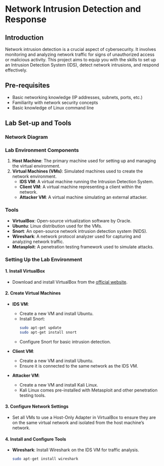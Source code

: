 # Network Intrusion Detection and Response


## Introduction
Network intrusion detection is a crucial aspect of cybersecurity. It involves monitoring and analyzing network traffic for signs of unauthorized access or malicious activity. This project aims to equip you with the skills to set up an Intrusion Detection System (IDS), detect network intrusions, and respond effectively.

## Pre-requisites
- Basic networking knowledge (IP addresses, subnets, ports, etc.)
- Familiarity with network security concepts
- Basic knowledge of Linux command line

## Lab Set-up and Tools

### Network Diagram

### Lab Environment Components
1. **Host Machine**: The primary machine used for setting up and managing the virtual environment.
2. **Virtual Machines (VMs)**: Simulated machines used to create the network environment.
   - **IDS VM**: A virtual machine running the Intrusion Detection System.
   - **Client VM**: A virtual machine representing a client within the network.
   - **Attacker VM**: A virtual machine simulating an external attacker.

### Tools
- **VirtualBox**: Open-source virtualization software by Oracle.
- **Ubuntu**: Linux distribution used for the VMs.
- **Snort**: An open-source network intrusion detection system (NIDS).
- **Wireshark**: A network protocol analyzer used for capturing and analyzing network traffic.
- **Metasploit**: A penetration testing framework used to simulate attacks.

### Setting Up the Lab Environment

#### 1. Install VirtualBox
- Download and install VirtualBox from the [official website](https://www.virtualbox.org/).

#### 2. Create Virtual Machines
- **IDS VM**: 
  - Create a new VM and install Ubuntu.
  - Install Snort:
    ```sh
    sudo apt-get update
    sudo apt-get install snort
    ```
  - Configure Snort for basic intrusion detection.
 
- **Client VM**: 
  - Create a new VM and install Ubuntu.
  - Ensure it is connected to the same network as the IDS VM.

- **Attacker VM**:
  - Create a new VM and install Kali Linux.
  - Kali Linux comes pre-installed with Metasploit and other penetration testing tools.

#### 3. Configure Network Settings
- Set all VMs to use a Host-Only Adapter in VirtualBox to ensure they are on the same virtual network and isolated from the host machine’s network.

#### 4. Install and Configure Tools
- **Wireshark**: Install Wireshark on the IDS VM for traffic analysis.
  ```sh
  sudo apt-get install wireshark

